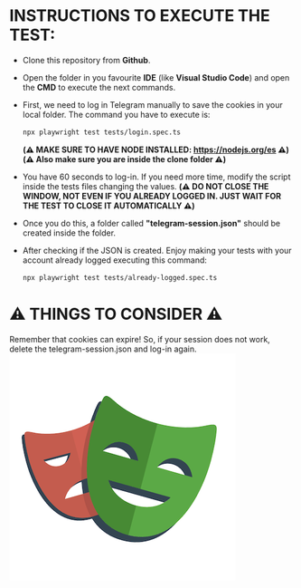 # INSTRUCTIONS TO EXECUTE THE TEST:

- Clone this repository from **Github**.
- Open the folder in you favourite **IDE** (like **Visual Studio Code**) and open the **CMD** to execute the next commands.
- First, we need to log in Telegram manually to save the cookies in your local folder. The command you have to execute is:

  ```bash
  npx playwright test tests/login.spec.ts
  ```

  **(⚠️ MAKE SURE TO HAVE NODE INSTALLED: https://nodejs.org/es ⚠️) (⚠️ Also make sure you are inside the clone folder ⚠️)**

- You have 60 seconds to log-in. If you need more time, modify the script inside the tests files changing the values. **(⚠️ DO NOT CLOSE THE WINDOW, NOT EVEN IF YOU ALREADY LOGGED IN. JUST WAIT FOR THE TEST TO CLOSE IT AUTOMATICALLY ⚠️)**
- Once you do this, a folder called **"telegram-session.json"** should be created inside the folder.
- After checking if the JSON is created. Enjoy making your tests with your account already logged executing this command:
  ```bash
  npx playwright test tests/already-logged.spec.ts
  ```

# ⚠️ THINGS TO CONSIDER ⚠️

Remember that cookies can expire! So, if your session does not work, delete the telegram-session.json and log-in again.
![Playwright Logo](./images/Playwright-logo.png)
